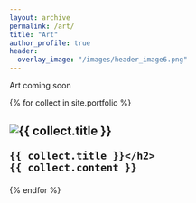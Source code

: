 ```yaml
---
layout: archive
permalink: /art/
title: "Art"
author_profile: true
header:
  overlay_image: "/images/header_image6.png"
---
```


Art coming soon



{% for collect in site.portfolio %}
  <div class="collection">
    <h2><img src="{{ site.url }}{{site.baseurl }}/{{collect.image_path}}" alt="{{ collect.title }}" />  

    {{ collect.title }}</h2>
    {{ collect.content }}
  </div>
{% endfor %}
